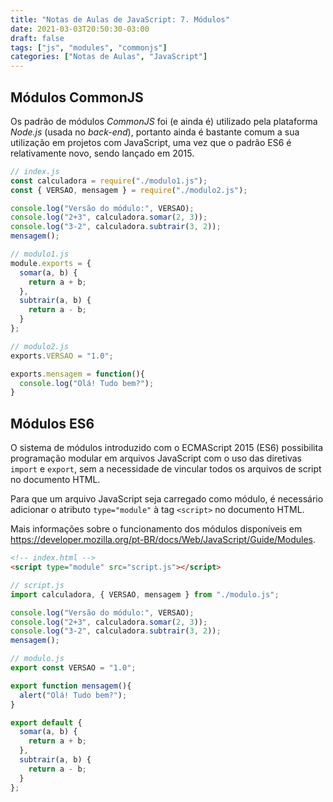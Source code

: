 ```yaml
---
title: "Notas de Aulas de JavaScript: 7. Módulos"
date: 2021-03-03T20:50:30-03:00
draft: false
tags: ["js", "modules", "commonjs"]
categories: ["Notas de Aulas", "JavaScript"]
---
```



## Módulos CommonJS

Os padrão de módulos *CommonJS* foi (e ainda é) utilizado pela plataforma *Node.js* (usada no *back-end*), portanto ainda é bastante comum a sua utilização em projetos com JavaScript, uma vez que o padrão ES6 é relativamente novo, sendo lançado em 2015.

```js
// index.js
const calculadora = require("./modulo1.js");
const { VERSAO, mensagem } = require("./modulo2.js");

console.log("Versão do módulo:", VERSAO);
console.log("2+3", calculadora.somar(2, 3));
console.log("3-2", calculadora.subtrair(3, 2));
mensagem();
```

```js
// modulo1.js
module.exports = {
  somar(a, b) {
    return a + b;
  },
  subtrair(a, b) {
    return a - b;
  }
};
```

```js
// modulo2.js
exports.VERSAO = "1.0";

exports.mensagem = function(){
  console.log("Olá! Tudo bem?");
}
```


## Módulos ES6

O sistema de módulos introduzido com o ECMAScript 2015 (ES6) possibilita programação modular em arquivos JavaScript com o uso das diretivas `import` e `export`, sem a necessidade de vincular todos os arquivos de script no documento HTML.

Para que um arquivo JavaScript seja carregado como módulo, é necessário adicionar o atributo `type="module"` à tag `<script>` no documento HTML.

Mais informações sobre o funcionamento dos módulos disponíveis em https://developer.mozilla.org/pt-BR/docs/Web/JavaScript/Guide/Modules.

```html
<!-- index.html -->
<script type="module" src="script.js"></script>
```

```js
// script.js
import calculadora, { VERSAO, mensagem } from "./modulo.js";

console.log("Versão do módulo:", VERSAO);
console.log("2+3", calculadora.somar(2, 3));
console.log("3-2", calculadora.subtrair(3, 2));
mensagem();
```

```js
// modulo.js
export const VERSAO = "1.0";

export function mensagem(){
  alert("Olá! Tudo bem?");
}

export default {
  somar(a, b) {
    return a + b;
  },
  subtrair(a, b) {
    return a - b;
  }
};
```


